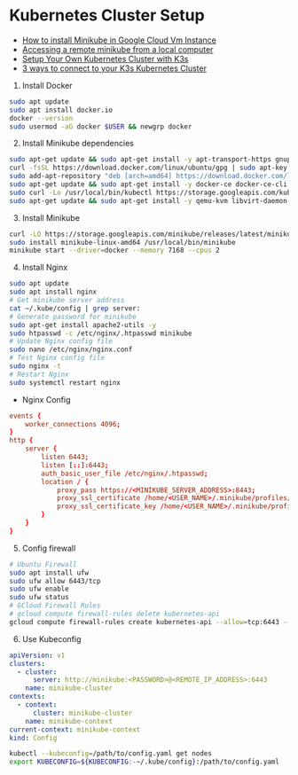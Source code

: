 # Kubernetes Cluster Setup

- [How to install Minikube in Google Cloud Vm Instance](https://medium.com/google-cloud/how-to-install-minikube-in-google-cloud-vm-instance-b5ea57cb2204)
- [Accessing a remote minikube from a local computer](https://faun.pub/accessing-a-remote-minikube-from-a-local-computer-fd6180dd66dd#:~:text=You%20can't%20access%20minikube,forward%20them%20to%20kube%2Dapiserver.)
- [Setup Your Own Kubernetes Cluster with K3s](https://itnext.io/setup-your-own-kubernetes-cluster-with-k3s-b527bf48e36a)
- [3 ways to connect to your K3s Kubernetes Cluster](https://headworq.org/en/how-to-connect-to-kubernetes/)

1. Install Docker
```bash
sudo apt update
sudo apt install docker.io
docker --version
sudo usermod -aG docker $USER && newgrp docker
```

2. Install Minikube dependencies
```bash
sudo apt-get update && sudo apt-get install -y apt-transport-https gnupg2 curl
curl -fsSL https://download.docker.com/linux/ubuntu/gpg | sudo apt-key add -
sudo add-apt-repository "deb [arch=amd64] https://download.docker.com/linux/ubuntu $(lsb_release -cs) stable"
sudo apt-get update && sudo apt-get install -y docker-ce docker-ce-cli containerd.io
sudo curl -Lo /usr/local/bin/kubectl https://storage.googleapis.com/kubernetes-release/release/$(curl -s https://storage.googleapis.com/kubernetes-release/release/stable.txt)/bin/linux/amd64/kubectl && sudo chmod +x /usr/local/bin/kubectl
sudo apt-get update && sudo apt-get install -y qemu-kvm libvirt-daemon-system libvirt-clients bridge-utils virt-manager
```

3. Install Minikube
```bash
curl -LO https://storage.googleapis.com/minikube/releases/latest/minikube-linux-amd64
sudo install minikube-linux-amd64 /usr/local/bin/minikube
minikube start --driver=docker --memory 7168 --cpus 2
```

4. Install Nginx
```bash
sudo apt update
sudo apt install nginx
# Get minikube server address
cat ~/.kube/config | grep server:
# Generate password for minikube
sudo apt-get install apache2-utils -y
sudo htpasswd -c /etc/nginx/.htpasswd minikube
# Update Nginx config file
sudo nano /etc/nginx/nginx.conf
# Test Nginx config file
sudo nginx -t
# Restart Nginx
sudo systemctl restart nginx
```
- Nginx Config
```conf
events {
    worker_connections 4096;
}
http {
    server {
        listen 6443;
        listen [::]:6443;
        auth_basic_user_file /etc/nginx/.htpasswd;
        location / {
            proxy_pass https://<MINIKUBE_SERVER_ADDRESS>:8443;
            proxy_ssl_certificate /home/<USER_NAME>/.minikube/profiles/minikube/client.crt;
            proxy_ssl_certificate_key /home/<USER_NAME>/.minikube/profiles/minikube/client.key;
        }
    }
}
```

5. Config firewall
```bash
# Ubuntu Firewall
sudo apt install ufw
sudo ufw allow 6443/tcp
sudo ufw enable
sudo ufw status
# GCloud Firewall Rules
# gcloud compute firewall-rules delete kubernetes-api
gcloud compute firewall-rules create kubernetes-api --allow=tcp:6443 --direction=ingress --enable-logging --description="Allow incoming traffic on Kubernetes API"
```

6. Use Kubeconfig
```yaml
apiVersion: v1
clusters:
  - cluster:
      server: http://minikube:<PASSWORD>@<REMOTE_IP_ADDRESS>:6443
    name: minikube-cluster
contexts:
  - context:
      cluster: minikube-cluster
    name: minikube-context
current-context: minikube-context
kind: Config
```
```bash
kubectl --kubeconfig=/path/to/config.yaml get nodes
export KUBECONFIG=${KUBECONFIG:-~/.kube/config}:/path/to/config.yaml
```